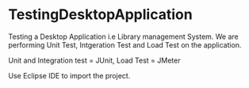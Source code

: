 # TestingDesktopApplication

Testing a Desktop Application i.e Library management System.
We are performing Unit Test, Intgeration Test and Load Test on the application.

Unit and Integration test = JUnit,
Load Test = JMeter

Use Eclipse IDE to import the project.

